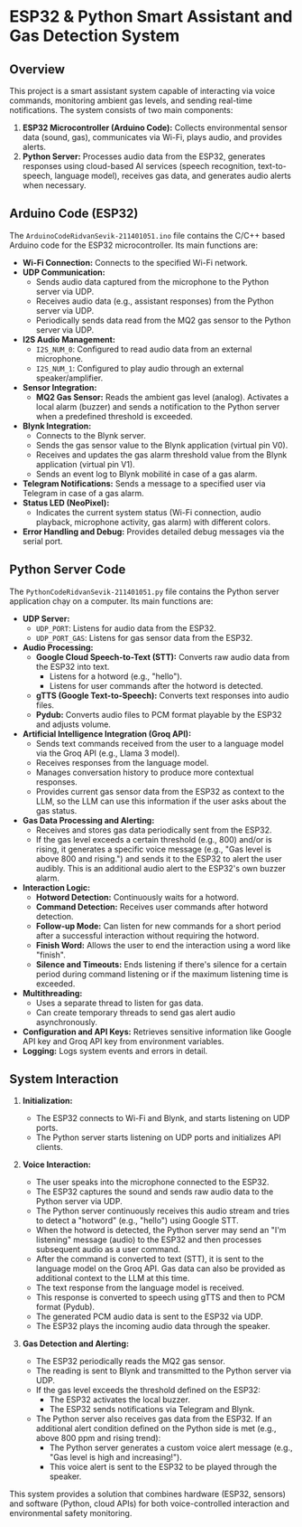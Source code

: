 # ESP32 & Python Smart Assistant and Gas Detection System

## Overview

This project is a smart assistant system capable of interacting via voice commands, monitoring ambient gas levels, and sending real-time notifications. The system consists of two main components:

1.  **ESP32 Microcontroller (Arduino Code):** Collects environmental sensor data (sound, gas), communicates via Wi-Fi, plays audio, and provides alerts.
2.  **Python Server:** Processes audio data from the ESP32, generates responses using cloud-based AI services (speech recognition, text-to-speech, language model), receives gas data, and generates audio alerts when necessary.

## Arduino Code (ESP32)

The `ArduinoCodeRidvanSevik-211401051.ino` file contains the C/C++ based Arduino code for the ESP32 microcontroller. Its main functions are:

* **Wi-Fi Connection:** Connects to the specified Wi-Fi network.
* **UDP Communication:**
    * Sends audio data captured from the microphone to the Python server via UDP.
    * Receives audio data (e.g., assistant responses) from the Python server via UDP.
    * Periodically sends data read from the MQ2 gas sensor to the Python server via UDP.
* **I2S Audio Management:**
    * `I2S_NUM_0`: Configured to read audio data from an external microphone.
    * `I2S_NUM_1`: Configured to play audio through an external speaker/amplifier.
* **Sensor Integration:**
    * **MQ2 Gas Sensor:** Reads the ambient gas level (analog). Activates a local alarm (buzzer) and sends a notification to the Python server when a predefined threshold is exceeded.
* **Blynk Integration:**
    * Connects to the Blynk server.
    * Sends the gas sensor value to the Blynk application (virtual pin V0).
    * Receives and updates the gas alarm threshold value from the Blynk application (virtual pin V1).
    * Sends an event log to Blynk mobilité in case of a gas alarm.
* **Telegram Notifications:** Sends a message to a specified user via Telegram in case of a gas alarm.
* **Status LED (NeoPixel):**
    * Indicates the current system status (Wi-Fi connection, audio playback, microphone activity, gas alarm) with different colors.
* **Error Handling and Debug:** Provides detailed debug messages via the serial port.

## Python Server Code

The `PythonCodeRidvanSevik-211401051.py` file contains the Python server application chạy on a computer. Its main functions are:

* **UDP Server:**
    * `UDP_PORT`: Listens for audio data from the ESP32.
    * `UDP_PORT_GAS`: Listens for gas sensor data from the ESP32.
* **Audio Processing:**
    * **Google Cloud Speech-to-Text (STT):** Converts raw audio data from the ESP32 into text.
        * Listens for a hotword (e.g., "hello").
        * Listens for user commands after the hotword is detected.
    * **gTTS (Google Text-to-Speech):** Converts text responses into audio files.
    * **Pydub:** Converts audio files to PCM format playable by the ESP32 and adjusts volume.
* **Artificial Intelligence Integration (Groq API):**
    * Sends text commands received from the user to a language model via the Groq API (e.g., Llama 3 model).
    * Receives responses from the language model.
    * Manages conversation history to produce more contextual responses.
    * Provides current gas sensor data from the ESP32 as context to the LLM, so the LLM can use this information if the user asks about the gas status.
* **Gas Data Processing and Alerting:**
    * Receives and stores gas data periodically sent from the ESP32.
    * If the gas level exceeds a certain threshold (e.g., 800) and/or is rising, it generates a specific voice message (e.g., "Gas level is above 800 and rising.") and sends it to the ESP32 to alert the user audibly. This is an additional audio alert to the ESP32's own buzzer alarm.
* **Interaction Logic:**
    * **Hotword Detection:** Continuously waits for a hotword.
    * **Command Detection:** Receives user commands after hotword detection.
    * **Follow-up Mode:** Can listen for new commands for a short period after a successful interaction without requiring the hotword.
    * **Finish Word:** Allows the user to end the interaction using a word like "finish".
    * **Silence and Timeouts:** Ends listening if there's silence for a certain period during command listening or if the maximum listening time is exceeded.
* **Multithreading:**
    * Uses a separate thread to listen for gas data.
    * Can create temporary threads to send gas alert audio asynchronously.
* **Configuration and API Keys:** Retrieves sensitive information like Google API key and Groq API key from environment variables.
* **Logging:** Logs system events and errors in detail.

## System Interaction

1.  **Initialization:**
    * The ESP32 connects to Wi-Fi and Blynk, and starts listening on UDP ports.
    * The Python server starts listening on UDP ports and initializes API clients.

2.  **Voice Interaction:**
    * The user speaks into the microphone connected to the ESP32.
    * The ESP32 captures the sound and sends raw audio data to the Python server via UDP.
    * The Python server continuously receives this audio stream and tries to detect a "hotword" (e.g., "hello") using Google STT.
    * When the hotword is detected, the Python server may send an "I'm listening" message (audio) to the ESP32 and then processes subsequent audio as a user command.
    * After the command is converted to text (STT), it is sent to the language model on the Groq API. Gas data can also be provided as additional context to the LLM at this time.
    * The text response from the language model is received.
    * This response is converted to speech using gTTS and then to PCM format (Pydub).
    * The generated PCM audio data is sent to the ESP32 via UDP.
    * The ESP32 plays the incoming audio data through the speaker.

3.  **Gas Detection and Alerting:**
    * The ESP32 periodically reads the MQ2 gas sensor.
    * The reading is sent to Blynk and transmitted to the Python server via UDP.
    * If the gas level exceeds the threshold defined on the ESP32:
        * The ESP32 activates the local buzzer.
        * The ESP32 sends notifications via Telegram and Blynk.
    * The Python server also receives gas data from the ESP32. If an additional alert condition defined on the Python side is met (e.g., above 800 ppm and rising trend):
        * The Python server generates a custom voice alert message (e.g., "Gas level is high and increasing!").
        * This voice alert is sent to the ESP32 to be played through the speaker.

This system provides a solution that combines hardware (ESP32, sensors) and software (Python, cloud APIs) for both voice-controlled interaction and environmental safety monitoring.